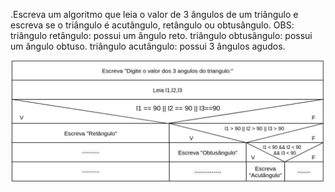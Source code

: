 .Escreva um algoritmo que leia o valor de 3 ângulos de um triângulo e
escreva se o triângulo é acutângulo, retângulo ou obtusângulo.
OBS: triângulo retângulo: possui um ângulo reto.
 triângulo obtusângulo: possui um ângulo obtuso.
 triângulo acutângulo: possui 3 ângulos agudos.


![](https://github.com/Yxav/proglogic/blob/apnp/exercicios-4/41/41.png)

